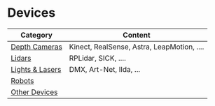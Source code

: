 # Devices

| Category | Content |
|---|---|
| [Depth Cameras](depthcameras.md) | Kinect, RealSense, Astra, LeapMotion, .... |
| [Lidars](lidars.md) | RPLidar, SICK, .... |
| [Lights & Lasers](lightsandlasers.md) | DMX, Art-Net, Ilda, ... |
| [Robots](robots.md) | |
| [Other Devices](other-devices.md) | |